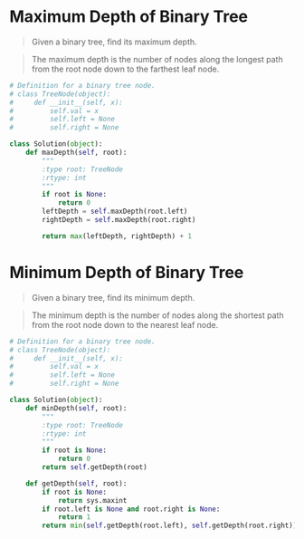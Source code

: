 # Maximum Depth of Binary Tree

> Given a binary tree, find its maximum depth.

> The maximum depth is the number of nodes along the longest path from the root node down to the farthest leaf node.

```Python
# Definition for a binary tree node.
# class TreeNode(object):
#     def __init__(self, x):
#         self.val = x
#         self.left = None
#         self.right = None

class Solution(object):
    def maxDepth(self, root):
        """
        :type root: TreeNode
        :rtype: int
        """
        if root is None:
            return 0
        leftDepth = self.maxDepth(root.left)
        rightDepth = self.maxDepth(root.right)

        return max(leftDepth, rightDepth) + 1
```

# Minimum Depth of Binary Tree

> Given a binary tree, find its minimum depth.

> The minimum depth is the number of nodes along the shortest path from the root node down to the nearest leaf node.

```Python
# Definition for a binary tree node.
# class TreeNode(object):
#     def __init__(self, x):
#         self.val = x
#         self.left = None
#         self.right = None

class Solution(object):
    def minDepth(self, root):
        """
        :type root: TreeNode
        :rtype: int
        """
        if root is None:
            return 0
        return self.getDepth(root)

    def getDepth(self, root):
        if root is None:
            return sys.maxint
        if root.left is None and root.right is None:
            return 1
        return min(self.getDepth(root.left), self.getDepth(root.right)) + 1
```
